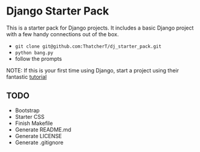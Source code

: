 # Django Starter Pack

This is a starter pack for Django projects. It includes a basic Django project with a few handy connections out of the box.  

- `git clone git@github.com:ThatcherT/dj_starter_pack.git`
- `python bang.py`
- follow the prompts

NOTE: If this is your first time using Django, start a project using their fantastic [tutorial](https://docs.djangoproject.com/en/4.1/intro/tutorial01/)

## TODO

- Bootstrap  
- Starter CSS
- Finish Makefile  
- Generate README.md  
- Generate LICENSE  
- Generate .gitignore  
